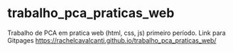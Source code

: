 # trabalho_pca_praticas_web
Trabalho de PCA em pratica web (html, css, js) primeiro período.
Link para Gitpages https://rachelcavalcanti.github.io/trabalho_pca_praticas_web/
